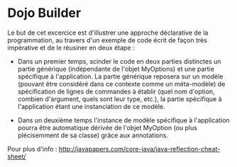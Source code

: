 Dojo Builder
============

Le but de cet excercice est d'illustrer une approche déclarative de la programmation,
au travers d'un exemple de code écrit de façon très impérative et de le réusiner en deux étape :
 * Dans un premier temps, scinder le code en deux parties distinctes un partie générique (indépendante de l'objet MyOptions)
 et une partie spécifique à l'application.
 La partie générique reposera sur un modèle (pouvant être considéré dans ce contexte comme un méta-modèle)
 de spécification de lignes de commandes à établir (quel nom d'option, combien d'argument, quels sont leur type, etc.),
 la partie spécifique à l'application étant une instanciation de ce modèle.

 * Dans un deuxième temps l'instance de modèle spécifique à l'application pourra être automatique
 dérivée de l'objet MyOption (ou plus plécisemment de sa classe) grâce aux annotations.

Pour plus d'info :
http://javapapers.com/core-java/java-reflection-cheat-sheet/
